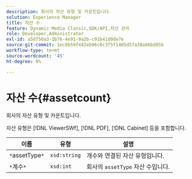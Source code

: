 ```yaml
---
description: 회사의 자산 유형 및 카운트입니다.
solution: Experience Manager
title: 자산 수
feature: Dynamic Media Classic,SDK/API,자산 관리
role: Developer,Administrator
exl-id: a5d750a3-1b76-4e91-9a2b-c91b41d0de7e
source-git-commit: 1ec8b59f442eb96c6c3f5f1405d57a38a86bd056
workflow-type: tm+mt
source-wordcount: '45'
ht-degree: 8%

---
```


# 자산 수{#assetcount}

회사의 자산 유형 및 카운트입니다.

자산 유형은 [!DNL ViewerSWf], [!DNL PDF], [!DNL Cabinet] 등을 포함합니다.

| 이름 | 유형 | 설명 |
|---|---|---|
| `*`assetType`*` | `xsd:string` | 개수와 연결된 자산 유형입니다. |
| `*`계수`*` | `xsd:int` | 회사의 `assetType` 자산 수입니다. |
